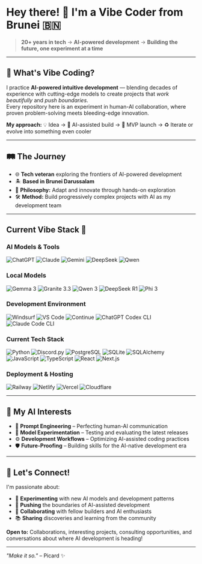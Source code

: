 # Hey there! 👋 I'm a Vibe Coder from Brunei 🇧🇳

> **20+ years in tech** → **AI-powered development** → **Building the future, one experiment at a time**

---

## 🎯 What's Vibe Coding?

I practice **AI-powered intuitive development** — blending decades of experience with cutting-edge models to create projects that *work beautifully* and *push boundaries*.  
Every repository here is an experiment in human-AI collaboration, where proven problem-solving meets bleeding-edge innovation.

**My approach:** 💡 Idea → 🤖 AI-assisted build → 🚀 MVP launch → ♻️ Iterate or evolve into something even cooler

---

## 🛤️ The Journey

- 🌐 **Tech veteran** exploring the frontiers of AI-powered development  
- 🏝️ **Based in Brunei Darussalam**  
- 🧭 **Philosophy:** Adapt and innovate through hands-on exploration  
- 🛠️ **Method:** Build progressively complex projects with AI as my development team

---

## Current Vibe Stack 🧰

### **AI Models & Tools**
![ChatGPT](https://img.shields.io/badge/ChatGPT-GPT%E2%80%915%20%7C%20GPT%E2%80%915%20Thinking-00A67E?style=flat&logo=openai&logoColor=white)
![Claude](https://img.shields.io/badge/Claude-Opus%204.1%20%7C%20Sonnet%204-FF6B35?style=flat)
![Gemini](https://img.shields.io/badge/Gemini-2.5%20Pro%20%7C%202.5%20Flash-4285F4?style=flat&logo=google&logoColor=white)
![DeepSeek](https://img.shields.io/badge/DeepSeek-R1%E2%80%930528%20%7C%20V3-000000?style=flat)
![Qwen](https://img.shields.io/badge/Qwen-Qwen3-FF6B6B?style=flat)

### **Local Models**
![Gemma 3](https://img.shields.io/badge/Gemma%203-1B-607D8B?style=flat&logoColor=white)
![Granite 3.3](https://img.shields.io/badge/Granite%203.3-2B-546E7A?style=flat&logoColor=white)
![Qwen 3](https://img.shields.io/badge/Qwen%203-1.7B-FF6B6B?style=flat&logoColor=white)
![DeepSeek R1](https://img.shields.io/badge/DeepSeek%20R1-1.5B-000000?style=flat&logoColor=white)
![Phi 3](https://img.shields.io/badge/Phi%203-Latest-4A148C?style=flat&logoColor=white)

### **Development Environment**
![Windsurf](https://img.shields.io/badge/Windsurf-IDE-0078D4?style=flat&logoColor=white)
![VS Code](https://img.shields.io/badge/VS%20Code-Roo%20Code-007ACC?style=flat&logo=visualstudiocode&logoColor=white)
![Continue](https://img.shields.io/badge/Continue-IDE%20Agent-8E44AD?style=flat&logoColor=white)
![ChatGPT Codex CLI](https://img.shields.io/badge/ChatGPT-Codex%20CLI-00A67E?style=flat&logo=openai&logoColor=white)
![Claude Code CLI](https://img.shields.io/badge/Claude-Code%20CLI-FF6B35?style=flat&logoColor=white)

### **Current Tech Stack**
![Python](https://img.shields.io/badge/Python-3776AB?style=flat&logo=python&logoColor=white)
![Discord.py](https://img.shields.io/badge/Discord.py-5865F2?style=flat&logo=discord&logoColor=white)
![PostgreSQL](https://img.shields.io/badge/PostgreSQL-336791?style=flat&logo=postgresql&logoColor=white)
![SQLite](https://img.shields.io/badge/SQLite-003B57?style=flat&logo=sqlite&logoColor=white)
![SQLAlchemy](https://img.shields.io/badge/SQLAlchemy-D71F00?style=flat&logoColor=white)
![JavaScript](https://img.shields.io/badge/JavaScript-F7DF1E?style=flat&logo=javascript&logoColor=black)
![TypeScript](https://img.shields.io/badge/TypeScript-3178C6?style=flat&logo=typescript&logoColor=white)
![React](https://img.shields.io/badge/React-61DAFB?style=flat&logo=react&logoColor=black)
![Next.js](https://img.shields.io/badge/Next.js-000000?style=flat&logo=nextdotjs&logoColor=white)

### **Deployment & Hosting**
![Railway](https://img.shields.io/badge/Railway-0B0D0E?style=flat&logo=railway&logoColor=white)
![Netlify](https://img.shields.io/badge/Netlify-00C7B7?style=flat&logo=netlify&logoColor=white)
![Vercel](https://img.shields.io/badge/Vercel-000000?style=flat&logo=vercel&logoColor=white)
![Cloudflare](https://img.shields.io/badge/Cloudflare-F38020?style=flat&logo=cloudflare&logoColor=white)

---

## 🧠 My AI Interests

- 📝 **Prompt Engineering** – Perfecting human-AI communication  
- 🧪 **Model Experimentation** – Testing and evaluating the latest releases  
- ⚙️ **Development Workflows** – Optimizing AI-assisted coding practices  
- 🛡️ **Future-Proofing** – Building skills for the AI-native development era  

---

## 🤝 Let's Connect!

I'm passionate about:  
- 🔬 **Experimenting** with new AI models and development patterns  
- 🚀 **Pushing** the boundaries of AI-assisted development  
- 🤝 **Collaborating** with fellow builders and AI enthusiasts  
- 📚 **Sharing** discoveries and learning from the community  

**Open to:** Collaborations, interesting projects, consulting opportunities, and conversations about where AI development is heading!

---

*"Make it so."* – Picard ✨

